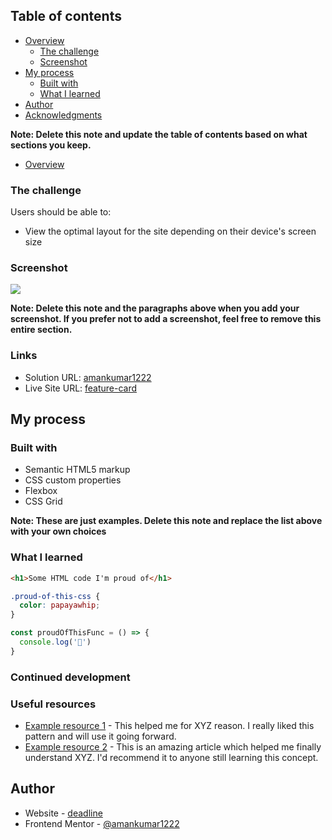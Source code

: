 

## Table of contents

- [Overview](#overview)
  - [The challenge](#the-challenge)
  - [Screenshot](#screenshot)
- [My process](#my-process)
  - [Built with](#built-with)
  - [What I learned](#what-i-learned)
- [Author](#author)
- [Acknowledgments](#acknowledgments)

**Note: Delete this note and update the table of contents based on what sections you keep.**

- [Overview](#overview)




### The challenge

Users should be able to:
- View the optimal layout for the site depending on their device's screen size

### Screenshot

![](./screenshot.png)



**Note: Delete this note and the paragraphs above when you add your screenshot. If you prefer not to add a screenshot, feel free to remove this entire section.**

### Links

- Solution URL: [amankumar1222](https://github.com/amankumar1222/four-card-feature-section-again)
- Live Site URL: [feature-card](https://kaleidoscopic-kulfi-241a28.netlify.app/)

## My process

### Built with

- Semantic HTML5 markup
- CSS custom properties
- Flexbox
- CSS Grid


**Note: These are just examples. Delete this note and replace the list above with your own choices**

### What I learned
```html
<h1>Some HTML code I'm proud of</h1>
```
```css
.proud-of-this-css {
  color: papayawhip;
}
```
```js
const proudOfThisFunc = () => {
  console.log('🎉')
}
```



### Continued development




### Useful resources

- [Example resource 1](https://www.example.com) - This helped me for XYZ reason. I really liked this pattern and will use it going forward.
- [Example resource 2](https://www.example.com) - This is an amazing article which helped me finally understand XYZ. I'd recommend it to anyone still learning this concept.



## Author

- Website - [deadline](http://deadline2023.com/)
- Frontend Mentor - [@amankumar1222](https://www.frontendmentor.io/profile/amankumar1222)



